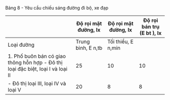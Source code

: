 Bảng 8 - Yêu cầu chiếu sáng đường đi bộ, xe đạp

|                                                                                 | Độ rọi mặt đường, lx   | Độ rọi mặt đường, lx   | Độ rọi bán trụ (E bt ), lx   |
|---------------------------------------------------------------------------------|------------------------|------------------------|------------------------------|
| Loại đường                                                                      | Trung bình, E n,tb     | Tối thiểu, E n,min     |                              |
| 1. Phố buôn bán có giao thông hỗn hợp - Đô thị loại đặc biệt, loại I và loại II | 25                     | 10                     | 10                           |
| - Đô thị loại III, loại IV và loại V                                            | 20                     | 8                      | 8                            |